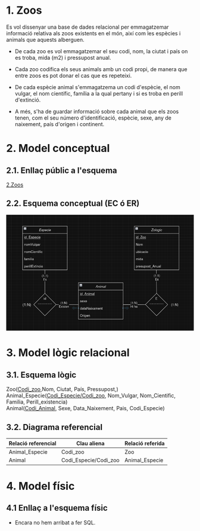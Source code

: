 # 1. Zoos

Es vol dissenyar una base de dades relacional per emmagatzemar informació relativa als zoos existents en el món, així com les espècies i animals que aquests alberguen.

- De cada zoo es vol emmagatzemar el seu codi, nom, la ciutat i país on es troba, mida (m2) i pressupost anual.

- Cada zoo codifica els seus animals amb un codi propi, de manera que entre zoos es pot donar el cas que es repeteixi.

- De cada espècie animal s'emmagatzema un codi d'espècie, el nom vulgar, el nom científic, família a la qual pertany i si es troba en perill d'extinció.

- A més, s'ha de guardar informació sobre cada animal que els zoos tenen, com el seu número d'identificació, espècie, sexe, any de naixement, país d'origen i continent.

# 2. Model conceptual
## 2.1. Enllaç públic a l'esquema
[2.Zoos](https://drive.google.com/file/d/17Hrc9BPg5_IbN0tLAGLbPbkvVgWfXq8H/view?usp=sharing)

## 2.2. Esquema conceptual (EC ó ER)
  ![Zoos](./2_zoos.png)

# 3. Model lògic relacional
## 3.1. Esquema lògic
Zoo(<ins>Codi_zoo</ins>,Nom, Ciutat, País, Pressupost,)\
Animal_Especie(<ins>Codi_Especie/Codi_zoo</ins>, Nom_Vulgar, Nom_Cientific, Familia, Perill_existencia)\
Animal(<ins>Codi_Animal</ins>, Sexe, Data_Naixement, Pais, Codi_Especie)  

## 3.2. Diagrama referencial
Relació referencial|Clau aliena|Relació referida
-|-|-
Animal_Especie|Codi_zoo|Zoo
Animal|Codi_Especie/Codi_zoo|Animal_Especie

# 4. Model físic
## 4.1 Enllaç a l'esquema físic
- Encara no hem arribat a fer SQL.